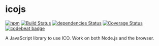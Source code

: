 # icojs

[![npm](https://img.shields.io/npm/v/icojs.svg)](https://www.npmjs.com/package/icojs)
[![Build Status](https://travis-ci.org/egy186/icojs.svg?branch=master)](https://travis-ci.org/egy186/icojs)
[![dependencies Status](https://david-dm.org/egy186/icojs/status.svg)](https://david-dm.org/egy186/icojs)
[![Coverage Status](https://coveralls.io/repos/github/egy186/icojs/badge.svg?branch=master)](https://coveralls.io/github/egy186/icojs?branch=master)
[![codebeat badge](https://codebeat.co/badges/85bd457f-39b6-43d8-bf8e-c80ace07a8d7)](https://codebeat.co/projects/github-com-egy186-icojs)

A JavaScript library to use ICO.
Work on both Node.js and the browser.
